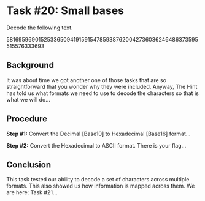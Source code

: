 # Task #20: Small bases

Decode the following text.

581695969015253365094191591547859387620042736036246486373595515576333693

## Background

It was about time we got another one of those tasks that are so straightforward that you wonder why they were included. Anyway, The Hint has told us what formats we need to use to decode the characters so that is what we will do...

## Procedure

**Step #1:** Convert the Decimal [Base10] to Hexadecimal [Base16] format...

**Step #2:** Convert the Hexadecimal to ASCII format. There is your flag...

## Conclusion

This task tested our ability to decode a set of characters across multiple formats. This also showed us how information is mapped across them. We are here: Task #21...
